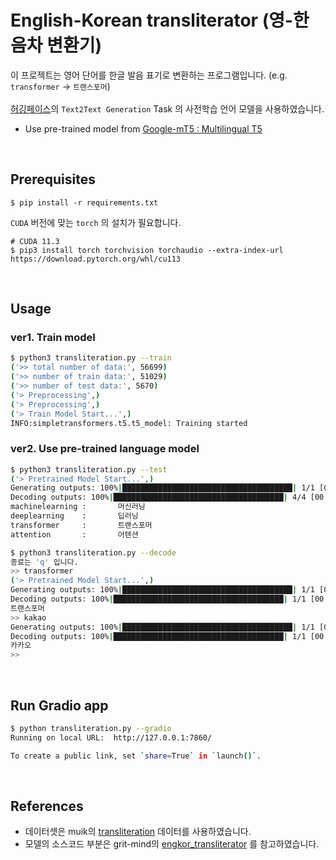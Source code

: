 # English-Korean transliterator (영-한 음차 변환기)
이 프로젝트는 영어 단어를 한글 발음 표기로 변환하는 프로그램입니다. (e.g. ```transformer``` &rarr; ```트랜스포머```)  
<br>
[허깅페이스](https://huggingface.co/models?pipeline_tag=text2text-generation&sort=downloads)의 ```Text2Text Generation``` Task 의 사전학습 언어 모델을 사용하였습니다.

- Use pre-trained model from [Google-mT5 : Multilingual T5](https://huggingface.co/google/mt5-base)

<br>

## Prerequisites
```
$ pip install -r requirements.txt
```
`CUDA` 버전에 맞는 `torch` 의 설치가 필요합니다.
```
# CUDA 11.3
$ pip3 install torch torchvision torchaudio --extra-index-url https://download.pytorch.org/whl/cu113
```

<br>

## Usage
### ver1. Train model
```bash
$ python3 transliteration.py --train
('>> total number of data:', 56699)
('>> number of train data:', 51029)
('>> number of test data:', 5670)
('> Preprocessing',)
('> Preprocessing',)
('> Train Model Start...',)
INFO:simpletransformers.t5.t5_model: Training started
```
### ver2. Use pre-trained language model
```bash
$ python3 transliteration.py --test
('> Pretrained Model Start...',)
Generating outputs: 100%|██████████████████████████████████████| 1/1 [00:00<00:00, 10.93it/s]
Decoding outputs: 100%|██████████████████████████████████████| 4/4 [00:00<00:00,  6.20it/s]
machinelearning :       머신러닝
deeplearning    :       딥러닝
transformer     :       트랜스포머
attention       :       어텐션
```


```bash
$ python3 transliteration.py --decode
종료는 'q' 입니다.
>> transformer
('> Pretrained Model Start...',)
Generating outputs: 100%|██████████████████████████████████████| 1/1 [00:00<00:00, 10.81it/s]
Decoding outputs: 100%|██████████████████████████████████████| 1/1 [00:00<00:00,  1.47it/s]
트랜스포머
>> kakao
Generating outputs: 100%|██████████████████████████████████████| 1/1 [00:00<00:00, 9.71it/s]
Decoding outputs: 100%|██████████████████████████████████████| 1/1 [00:00<00:00,  5.78it/s]
카카오
>>
```
<br>

## Run Gradio app
```bash
$ python transliteration.py --gradio
Running on local URL:  http://127.0.0.1:7860/

To create a public link, set `share=True` in `launch()`.
```
<br>

## References
- 데이터셋은 muik의 [transliteration](https://github.com/muik/transliteration) 데이터를 사용하였습니다. 
- 모델의 소스코드 부분은 grit-mind의 [engkor_transliterator](https://github.com/gritmind/engkor_transliterator) 를 참고하였습니다.
